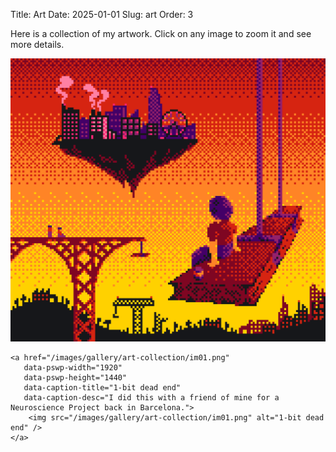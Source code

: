 Title: Art
Date: 2025-01-01
Slug: art
Order: 3

Here is a collection of my artwork. Click on any image to zoom it and see more details.

<!-- PhotoSwipe CSS -->
<link rel="stylesheet" href="https://cdnjs.cloudflare.com/ajax/libs/photoswipe/5.3.7/photoswipe.min.css">

<div class="gallery" id="my-gallery">
    <a href="/images/gallery/art-collection/im02.png"
       data-pswp-width="1600"
       data-pswp-height="1440"
       data-caption-title="Resurgence"
       data-caption-desc="This is my first attempt at creating pixelart using Aseprite.">
        <img src="/images/gallery/art-collection/im02.png" alt="Resurgence" />
    </a>
    
    <a href="/images/gallery/art-collection/im01.png"
       data-pswp-width="1920"
       data-pswp-height="1440"
       data-caption-title="1-bit dead end"
       data-caption-desc="I did this with a friend of mine for a Neuroscience Project back in Barcelona.">
        <img src="/images/gallery/art-collection/im01.png" alt="1-bit dead end" />
    </a>
    
</div>

<!-- PhotoSwipe JavaScript -->
<script type="module">
import PhotoSwipeLightbox from 'https://cdnjs.cloudflare.com/ajax/libs/photoswipe/5.3.7/photoswipe-lightbox.esm.min.js';

const lightbox = new PhotoSwipeLightbox({
  gallery: '#my-gallery',
  children: 'a',
  pswpModule: () => import('https://cdnjs.cloudflare.com/ajax/libs/photoswipe/5.3.7/photoswipe.esm.min.js'),
                  
  // Add padding at the bottom for the caption
  paddingFn: (viewportSize) => {
    return {
      top: 10,
      bottom: 100,  // Reserve space for caption (adjust as needed)
      left: 10,
      right: 10
    }
  },
                  
  // Limit maximum zoom
  maxZoomLevel: 2.5,  // Adjust this value (default is 4)
  initialZoomLevel: 'fit'  // Start with fit-to-screen
});

// Add caption
lightbox.on('uiRegister', function() {
  lightbox.pswp.ui.registerElement({
    name: 'custom-caption',
    order: 9,
    isButton: false,
    appendTo: 'root',
    onInit: (el, pswp) => {
      lightbox.pswp.on('change', () => {
        const currSlideElement = lightbox.pswp.currSlide.data.element;
        if (currSlideElement) {
          const title = currSlideElement.getAttribute('data-caption-title') || '';
          const desc = currSlideElement.getAttribute('data-caption-desc') || '';
          
          let html = '';
          if (title) {
            html = '<div class="caption-title">' + title + '</div>';
          }
          if (desc) {
            html += '<div class="caption-desc">' + desc + '</div>';
          }
          
          el.innerHTML = html;
        }
      });
    }
  });
});

lightbox.init();
</script>

<style>
/* Caption container */
.pswp__custom-caption {
  background: rgba(0, 0, 0, 0.85);
  color: #fff;
  padding: 20px 30px;
  position: absolute;
  left: 0;
  bottom: 0;
  width: 100%;
  box-sizing: border-box;
  max-height: 30%;
  overflow-y: auto;
}

.pswp__custom-caption .caption-title {
  font-size: 1.3em;
  font-weight: bold;
  margin-bottom: 10px;
}

.pswp__custom-caption .caption-desc {
  font-size: 1em;
  line-height: 1.5;
}
</style>
